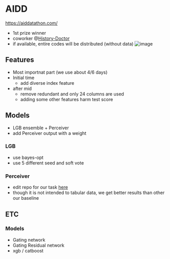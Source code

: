# AIDD
https://aiddatathon.com/
- 1st prize winner
- coworker @[History-Doctor](https://github.com/History-Doctor)
- if available, entire codes will be distributed (without data)
![image](https://user-images.githubusercontent.com/50350197/143813919-5e731af2-0e11-4a5d-8490-ceab96d0df7b.png)

## Features
- Most importnat part (we use about 4/6 days)
- Initial time
  - add diverse index feature
- after mid
  - remove redundant and only 24 columns are used
  - adding some other features harm test score

## Models
- LGB ensemble + Perceiver
- add Perceiver output with a weight

### LGB
- use bayes-opt
- use 5 different seed and soft vote
 
### Perceiver
- edit repo for our task [here](https://github.com/esceptico/perceiver-io)
- though it is not intended to tabular data, we get better results than other our baseline

## ETC
### Models
- Gating network
- Gating Residual network
- xgb / catboost
